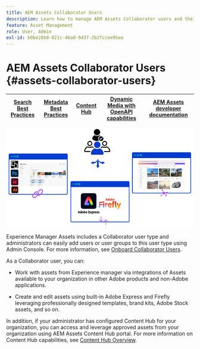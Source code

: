 ```yaml
---
title: AEM Assets Collaborator Users
description: Learn how to manage AEM Assets Collaborator users and their privileges.
feature: Asset Management
role: User, Admin
exl-id: b0be28b8-821c-46a0-9437-2b2fccee95ee
---
```

# AEM Assets Collaborator Users {#assets-collaborator-users}

| [Search Best Practices](/help/assets/search-best-practices.md) |[Metadata Best Practices](/help/assets/metadata-best-practices.md)|[Content Hub](/help/assets/product-overview.md)|[Dynamic Media with OpenAPI capabilities](/help/assets/dynamic-media-open-apis-overview.md)|[AEM Assets developer documentation](https://developer.adobe.com/experience-cloud/experience-manager-apis/)|
| ------------- | --------------------------- |---------|----|-----|

![AEM Assets Collaborator users banner](/help/assets/assets/aem-assets-collaborator-users-banner.png)

Experience Manager Assets includes a Collaborator user type and administrators can easily add users or user groups to this user type using Admin Console. For more information, see [Onboard Collaborator Users](/help/assets/enable-assets-ultimate.md#onboard-collaborator-users).

As a Collaborator user, you can:

* Work with assets from Experience manager via integrations of Assets available to your organization in other Adobe products and non-Adobe applications.

* Create and edit assets using built-in Adobe Express and Firefly leveraging professionally designed templates, brand kits, Adobe Stock assets, and so on.


In addition, if your administrator has configured Content Hub for your organization, you can access and leverage approved assets from your organization using AEM Assets Content Hub portal. For more information on Content Hub capabilities, see [Content Hub Overview](/help/assets/product-overview.md).

